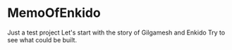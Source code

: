 # MemoOfEnkido
Just a test project
Let's start with the story of Gilgamesh and Enkido
Try to see what could be built.

